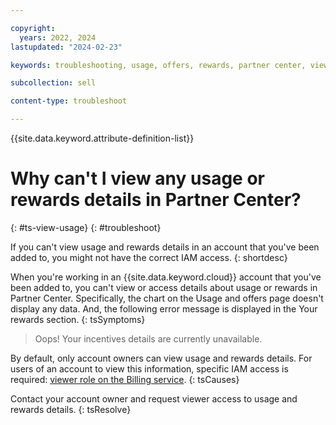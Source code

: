 ```yaml
---

copyright:
  years: 2022, 2024
lastupdated: "2024-02-23"

keywords: troubleshooting, usage, offers, rewards, partner center, viewer, billing service, IAM, offers, account management

subcollection: sell

content-type: troubleshoot

---
```


{{site.data.keyword.attribute-definition-list}}

# Why can't I view any usage or rewards details in Partner Center?
{: #ts-view-usage}
{: #troubleshoot}

If you can't view usage and rewards details in an account that you've been added to, you might not have the correct IAM access.
{: shortdesc}

When you're working in an {{site.data.keyword.cloud}} account that you've been added to, you can't view or access details about usage or rewards in Partner Center. Specifically, the chart on the Usage and offers page doesn't display any data. And, the following error message is displayed in the Your rewards section.
{: tsSymptoms}

> Oops! Your incentives details are currently unavailable.

By default, only account owners can view usage and rewards details. For users of an account to view this information, specific IAM access is required: [viewer role on the Billing service](/docs/account?topic=account-account-services&interface=ui#pc-buildgrow-account-management).
{: tsCauses}

Contact your account owner and request viewer access to usage and rewards details.
{: tsResolve}
